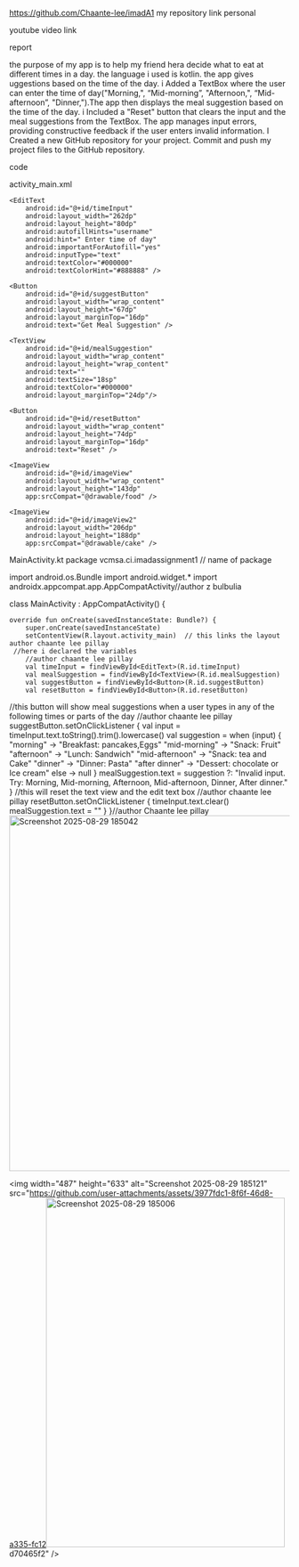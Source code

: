 
https://github.com/Chaante-lee/imadA1 my repository link personal

youtube video link


report 

the purpose of my app is to help my friend hera decide what to eat at different times in a day. the language i used is kotlin. the app gives uggestions based on the time of the day.
i Added a TextBox where the user can enter the time of day("Morning,", “Mid-morning”, "Afternoon,", “Mid-afternoon”, "Dinner,").The app then displays the meal suggestion based on the time
of the day. i Included a "Reset" button that clears the input and the meal suggestions from the TextBox. The app manages input errors, providing constructive feedback if the user enters
invalid information. I Created a new GitHub repository for your project. Commit and push my project files to the GitHub repository.


code

activity_main.xml
<?xml version="1.0" encoding="utf-8"?>
<LinearLayout
    xmlns:android="http://schemas.android.com/apk/res/android"
    xmlns:app="http://schemas.android.com/apk/res-auto"
    android:layout_width="match_parent"
    android:layout_height="match_parent"
    android:orientation="vertical"
    android:padding="16dp"
    android:gravity="center_horizontal">

    <EditText
        android:id="@+id/timeInput"
        android:layout_width="262dp"
        android:layout_height="80dp"
        android:autofillHints="username"
        android:hint=" Enter time of day"
        android:importantForAutofill="yes"
        android:inputType="text"
        android:textColor="#000000"
        android:textColorHint="#888888" />

    <Button
        android:id="@+id/suggestButton"
        android:layout_width="wrap_content"
        android:layout_height="67dp"
        android:layout_marginTop="16dp"
        android:text="Get Meal Suggestion" />

    <TextView
        android:id="@+id/mealSuggestion"
        android:layout_width="wrap_content"
        android:layout_height="wrap_content"
        android:text=""
        android:textSize="18sp"
        android:textColor="#000000"
        android:layout_marginTop="24dp"/>

    <Button
        android:id="@+id/resetButton"
        android:layout_width="wrap_content"
        android:layout_height="74dp"
        android:layout_marginTop="16dp"
        android:text="Reset" />

    <ImageView
        android:id="@+id/imageView"
        android:layout_width="wrap_content"
        android:layout_height="143dp"
        app:srcCompat="@drawable/food" />

    <ImageView
        android:id="@+id/imageView2"
        android:layout_width="206dp"
        android:layout_height="188dp"
        app:srcCompat="@drawable/cake" />
</LinearLayout>

MainActivity.kt
package vcmsa.ci.imadassignment1  // name of package

import android.os.Bundle
import android.widget.*
import androidx.appcompat.app.AppCompatActivity//author z bulbulia

class MainActivity : AppCompatActivity() {

    override fun onCreate(savedInstanceState: Bundle?) {
        super.onCreate(savedInstanceState)
        setContentView(R.layout.activity_main)  // this links the layout author chaante lee pillay
     //here i declared the variables
        //author chaante lee pillay
        val timeInput = findViewById<EditText>(R.id.timeInput)
        val mealSuggestion = findViewById<TextView>(R.id.mealSuggestion)
        val suggestButton = findViewById<Button>(R.id.suggestButton)
        val resetButton = findViewById<Button>(R.id.resetButton)
//this button will show meal suggestions when a user types in any of the following times or parts of the day
//author chaante lee pillay
        suggestButton.setOnClickListener {
            val input = timeInput.text.toString().trim().lowercase()
            val suggestion = when (input) {
                "morning" -> "Breakfast: pancakes,Eggs"
                "mid-morning" -> "Snack: Fruit"
                "afternoon" -> "Lunch: Sandwich"
                "mid-afternoon" -> "Snack: tea and Cake"
                "dinner" -> "Dinner: Pasta"
                "after dinner" -> "Dessert: chocolate or Ice cream"
                else -> null
            }
            mealSuggestion.text = suggestion ?: "Invalid input. Try: Morning, Mid-morning, Afternoon, Mid-afternoon, Dinner, After dinner."
        }
//this will reset the text view and the edit text box
 //author chaante lee pillay
        resetButton.setOnClickListener {
            timeInput.text.clear()
            mealSuggestion.text = ""
        }
    }//author Chaante lee pillay 
    <img width="510" height="639" alt="Screenshot 2025-08-29 185042" src="https://github.com/user-attachments/assets/4097bd5c-30d0-4ef7-98a4-ff9439c67722" />
    
<img width="487" height="633" alt="Screenshot 2025-08-29 185121" src="https://github.com/user-attachments/assets/3977fdc1-8f6f-46d8-a335-fc12<img width="429" height="628" alt="Screenshot 2025-08-29 185006" src="https://github.com/user-attachments/assets/30b7c1ad-953c-48e6-9f9e-f0d09dedf591" />
d70465f2" />

    


    

